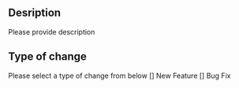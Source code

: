 ## Desription
Please provide description

## Type of change
Please select a type of change from below
[] New Feature
[] Bug Fix